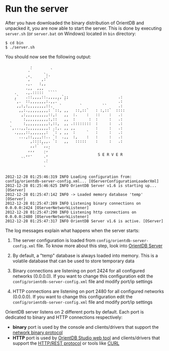 # Run the server

After you have downloaded the binary distribution of OrientDB and unpacked it, you are now able to start the server. This is done by executing `server.sh` (or `server.bat` on Windows) located in `bin` directory:

``` console
$ cd bin
$ ./server.sh
```

You should now see the following output:

               .
              .`        `
              ,      `:.
             `,`    ,:`
             .,.   :,,
             .,,  ,,,
        .    .,.:::::  ````
        ,`   .::,,,,::.,,,,,,`;;                      .:
        `,.  ::,,,,,,,:.,,.`  `                       .:
         ,,:,:,,,,,,,,::.   `        `         ``     .:
          ,,:.,,,,,,,,,: `::, ,,   ::,::`   : :,::`  ::::
           ,:,,,,,,,,,,::,:   ,,  :.    :   ::    :   .:
            :,,,,,,,,,,:,::   ,,  :      :  :     :   .:
      `     :,,,,,,,,,,:,::,  ,, .::::::::  :     :   .:
      `,...,,:,,,,,,,,,: .:,. ,, ,,         :     :   .:
        .,,,,::,,,,,,,:  `: , ,,  :     `   :     :   .:
          ...,::,,,,::.. `:  .,,  :,    :   :     :   .:
               ,::::,,,. `:   ,,   :::::    :     :   .:
               ,,:` `,,.
              ,,,    .,`
             ,,.     `,                      S E R V E R
           ``        `.
                     ``
                     `

    2012-12-28 01:25:46:319 INFO Loading configuration from: config/orientdb-server-config.xml... [OServerConfigurationLoaderXml]
    2012-12-28 01:25:46:625 INFO OrientDB Server v1.6 is starting up... [OServer]
    2012-12-28 01:25:47:142 INFO -> Loaded memory database 'temp' [OServer]
    2012-12-28 01:25:47:289 INFO Listening binary connections on 0.0.0.0:2424 [OServerNetworkListener]
    2012-12-28 01:25:47:290 INFO Listening http connections on 0.0.0.0:2480 [OServerNetworkListener]
    2012-12-28 01:25:47:317 INFO OrientDB Server v1.6 is active. [OServer]


The log messages explain what happens when the server starts:

1. The server configuration is loaded from `config/orientdb-server-config.xml` file. To know more about this step, look into [OrientDB Server](DB-Server.md)

1. By default, a "temp" database is always loaded into memory. This is a volatile database that can be used to store temporary data

1. Binary connections are listening on port 2424 for all configured networks (0.0.0.0). If you want to change this configuration edit the `config/orientdb-server-config.xml` file and modify port/ip settings

1. HTTP connections are listening on port 2480 for all configured networks (0.0.0.0). If you want to change this configuration edit the `config/orientdb-server-config.xml` file and modify port/ip settings

OrientDB server listens on 2 different ports by default. Each port is dedicated to binary and HTTP connections respectively:
- **binary** port is used by the console and clients/drivers that support the [network binary protocol](Network-Binary-Protocol.md)
- **HTTP** port is used by [OrientDB Studio web tool](http://www.orientechnologies.com/docs/last/orientdb-studio.wiki/Home-page.html) and clients/drivers that support the [HTTP/REST protocol](OrientDB-REST.md) or tools like [CURL](http://en.wikipedia.org/wiki/CURL)

